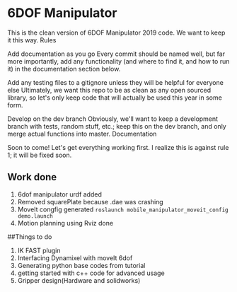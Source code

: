 # 6DOF Manipulator

This is the clean version of 6DOF Manipulator 2019 code. We want to keep it this way.
Rules

Add documentation as you go Every commit should be named well, but far more importantly, add any functionality (and where to find it, and how to run it) in the documentation section below.

Add any testing files to a gitignore unless they will be helpful for everyone else Ultimately, we want this repo to be as clean as any open sourced library, so let's only keep code that will actually be used this year in some form.

Develop on the dev branch Obviously, we'll want to keep a development branch with tests, random stuff, etc.; keep this on the dev branch, and only merge actual functions into master.
Documentation

Soon to come! Let's get everything working first. I realize this is against rule 1; it will be fixed soon.


## Work done
 
1. 6dof manipulator urdf added
2. Removed squarePlate because .dae was crashing
3. MoveIt congfig generated
```roslaunch mobile_manipulator_moveit_config demo.launch```
4. Motion planning using Rviz done

##Things to do

1. IK FAST plugin
2. Interfacing Dynamixel with moveIt 6dof
3. Generating python base codes from tutorial
4. getting started with c++ code for advanced usage
5. Gripper design(Hardware and solidworks)